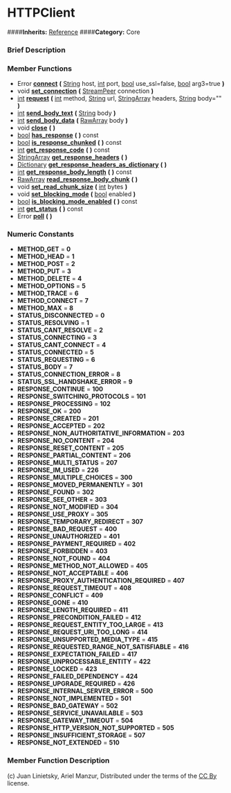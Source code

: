 #  HTTPClient  
####**Inherits:** [Reference](class_reference)
####**Category:** Core

###  Brief Description  


###  Member Functions 
  * Error  **[connect](#connect)**  **(** [String](class_string) host, [int](class_int) port, [bool](class_bool) use_ssl=false, [bool](class_bool) arg3=true  **)**
  * void  **[set&#95;connection](#set_connection)**  **(** [StreamPeer](class_streampeer) connection  **)**
  * [int](class_int)  **[request](#request)**  **(** [int](class_int) method, [String](class_string) url, [StringArray](class_stringarray) headers, [String](class_string) body=""  **)**
  * [int](class_int)  **[send&#95;body&#95;text](#send_body_text)**  **(** [String](class_string) body  **)**
  * [int](class_int)  **[send&#95;body&#95;data](#send_body_data)**  **(** [RawArray](class_rawarray) body  **)**
  * void  **[close](#close)**  **(** **)**
  * [bool](class_bool)  **[has&#95;response](#has_response)**  **(** **)** const
  * [bool](class_bool)  **[is&#95;response&#95;chunked](#is_response_chunked)**  **(** **)** const
  * [int](class_int)  **[get&#95;response&#95;code](#get_response_code)**  **(** **)** const
  * [StringArray](class_stringarray)  **[get&#95;response&#95;headers](#get_response_headers)**  **(** **)**
  * [Dictionary](class_dictionary)  **[get&#95;response&#95;headers&#95;as&#95;dictionary](#get_response_headers_as_dictionary)**  **(** **)**
  * [int](class_int)  **[get&#95;response&#95;body&#95;length](#get_response_body_length)**  **(** **)** const
  * [RawArray](class_rawarray)  **[read&#95;response&#95;body&#95;chunk](#read_response_body_chunk)**  **(** **)**
  * void  **[set&#95;read&#95;chunk&#95;size](#set_read_chunk_size)**  **(** [int](class_int) bytes  **)**
  * void  **[set&#95;blocking&#95;mode](#set_blocking_mode)**  **(** [bool](class_bool) enabled  **)**
  * [bool](class_bool)  **[is&#95;blocking&#95;mode&#95;enabled](#is_blocking_mode_enabled)**  **(** **)** const
  * [int](class_int)  **[get&#95;status](#get_status)**  **(** **)** const
  * Error  **[poll](#poll)**  **(** **)**

###  Numeric Constants  
  * **METHOD_GET** = **0**
  * **METHOD_HEAD** = **1**
  * **METHOD_POST** = **2**
  * **METHOD_PUT** = **3**
  * **METHOD_DELETE** = **4**
  * **METHOD_OPTIONS** = **5**
  * **METHOD_TRACE** = **6**
  * **METHOD_CONNECT** = **7**
  * **METHOD_MAX** = **8**
  * **STATUS_DISCONNECTED** = **0**
  * **STATUS_RESOLVING** = **1**
  * **STATUS_CANT_RESOLVE** = **2**
  * **STATUS_CONNECTING** = **3**
  * **STATUS_CANT_CONNECT** = **4**
  * **STATUS_CONNECTED** = **5**
  * **STATUS_REQUESTING** = **6**
  * **STATUS_BODY** = **7**
  * **STATUS_CONNECTION_ERROR** = **8**
  * **STATUS_SSL_HANDSHAKE_ERROR** = **9**
  * **RESPONSE_CONTINUE** = **100**
  * **RESPONSE_SWITCHING_PROTOCOLS** = **101**
  * **RESPONSE_PROCESSING** = **102**
  * **RESPONSE_OK** = **200**
  * **RESPONSE_CREATED** = **201**
  * **RESPONSE_ACCEPTED** = **202**
  * **RESPONSE_NON_AUTHORITATIVE_INFORMATION** = **203**
  * **RESPONSE_NO_CONTENT** = **204**
  * **RESPONSE_RESET_CONTENT** = **205**
  * **RESPONSE_PARTIAL_CONTENT** = **206**
  * **RESPONSE_MULTI_STATUS** = **207**
  * **RESPONSE_IM_USED** = **226**
  * **RESPONSE_MULTIPLE_CHOICES** = **300**
  * **RESPONSE_MOVED_PERMANENTLY** = **301**
  * **RESPONSE_FOUND** = **302**
  * **RESPONSE_SEE_OTHER** = **303**
  * **RESPONSE_NOT_MODIFIED** = **304**
  * **RESPONSE_USE_PROXY** = **305**
  * **RESPONSE_TEMPORARY_REDIRECT** = **307**
  * **RESPONSE_BAD_REQUEST** = **400**
  * **RESPONSE_UNAUTHORIZED** = **401**
  * **RESPONSE_PAYMENT_REQUIRED** = **402**
  * **RESPONSE_FORBIDDEN** = **403**
  * **RESPONSE_NOT_FOUND** = **404**
  * **RESPONSE_METHOD_NOT_ALLOWED** = **405**
  * **RESPONSE_NOT_ACCEPTABLE** = **406**
  * **RESPONSE_PROXY_AUTHENTICATION_REQUIRED** = **407**
  * **RESPONSE_REQUEST_TIMEOUT** = **408**
  * **RESPONSE_CONFLICT** = **409**
  * **RESPONSE_GONE** = **410**
  * **RESPONSE_LENGTH_REQUIRED** = **411**
  * **RESPONSE_PRECONDITION_FAILED** = **412**
  * **RESPONSE_REQUEST_ENTITY_TOO_LARGE** = **413**
  * **RESPONSE_REQUEST_URI_TOO_LONG** = **414**
  * **RESPONSE_UNSUPPORTED_MEDIA_TYPE** = **415**
  * **RESPONSE_REQUESTED_RANGE_NOT_SATISFIABLE** = **416**
  * **RESPONSE_EXPECTATION_FAILED** = **417**
  * **RESPONSE_UNPROCESSABLE_ENTITY** = **422**
  * **RESPONSE_LOCKED** = **423**
  * **RESPONSE_FAILED_DEPENDENCY** = **424**
  * **RESPONSE_UPGRADE_REQUIRED** = **426**
  * **RESPONSE_INTERNAL_SERVER_ERROR** = **500**
  * **RESPONSE_NOT_IMPLEMENTED** = **501**
  * **RESPONSE_BAD_GATEWAY** = **502**
  * **RESPONSE_SERVICE_UNAVAILABLE** = **503**
  * **RESPONSE_GATEWAY_TIMEOUT** = **504**
  * **RESPONSE_HTTP_VERSION_NOT_SUPPORTED** = **505**
  * **RESPONSE_INSUFFICIENT_STORAGE** = **507**
  * **RESPONSE_NOT_EXTENDED** = **510**

###  Member Function Description  


(c) Juan Linietsky, Ariel Manzur, Distributed under the terms of the [CC By](https://creativecommons.org/licenses/by/3.0/legalcode) license.
